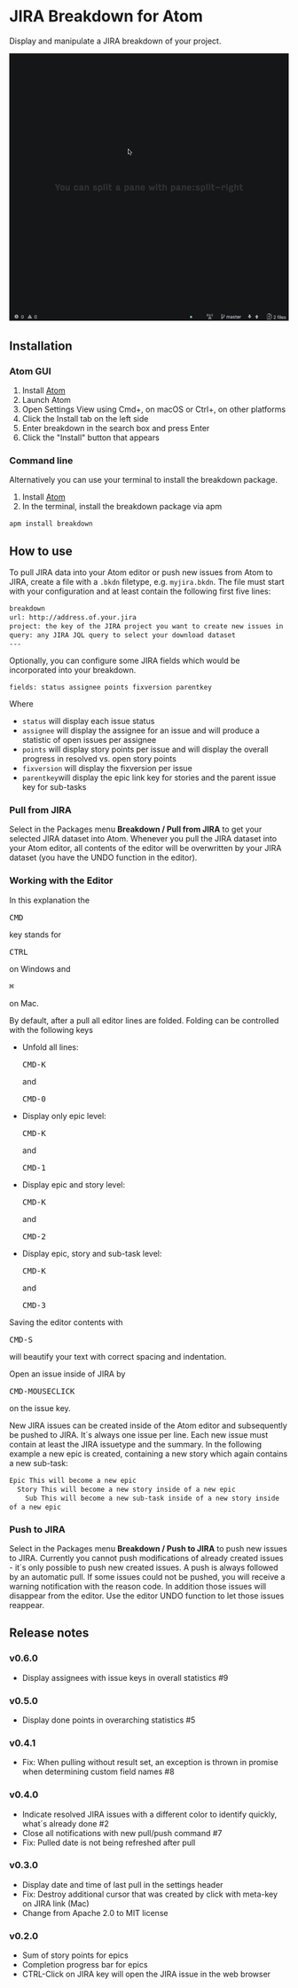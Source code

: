 # JIRA Breakdown for Atom

Display and manipulate a JIRA breakdown of your project.

![Pull JIRA Data](/doc/pull.gif)

## Installation

### Atom GUI

1. Install [Atom](https://atom.io)
2. Launch Atom
3. Open Settings View using Cmd+, on macOS or Ctrl+, on other platforms
4. Click the Install tab on the left side
5. Enter breakdown in the search box and press Enter
6. Click the "Install" button that appears

### Command line

Alternatively you can use your terminal to install the breakdown package.

1. Install [Atom](https://atom.io)
2. In the terminal, install the breakdown package via apm

```
apm install breakdown
```

## How to use

To pull JIRA data into your Atom editor or push new issues from Atom to JIRA, create a file with a `.bkdn` filetype, e.g. `myjira.bkdn`. The file must start with your configuration and at least contain the following first five lines:

```
breakdown
url: http://address.of.your.jira
project: the key of the JIRA project you want to create new issues in
query: any JIRA JQL query to select your download dataset
---
```

Optionally, you can configure some JIRA fields which would be incorporated into your breakdown.

```
fields: status assignee points fixversion parentkey
```

Where

- `status` will display each issue status
- `assignee` will display the assignee for an issue and will produce a statistic of open issues per assignee
- `points` will display story points per issue and will display the overall progress in resolved vs. open story points
- `fixversion` will display the fixversion per issue
- `parentkey`will display the epic link key for stories and the parent issue key for sub-tasks

### Pull from JIRA

Select in the Packages menu **Breakdown / Pull from JIRA** to get your selected JIRA dataset into Atom. Whenever you pull the JIRA dataset into your Atom editor, all contents of the editor will be overwritten by your JIRA dataset (you have the UNDO function in the editor).

### Working with the Editor

In this explanation the 

<kbd>CMD</kbd>

 key stands for 

<kbd>CTRL</kbd>

 on Windows and 

<kbd>⌘</kbd>

 on Mac.

By default, after a pull all editor lines are folded. Folding can be controlled with the following keys

- Unfold all lines: 

  <kbd>CMD-K</kbd>

   and 

  <kbd>CMD-0</kbd>

- Display only epic level: 

  <kbd>CMD-K</kbd>

   and 

  <kbd>CMD-1</kbd>

- Display epic and story level: 

  <kbd>CMD-K</kbd>

   and 

  <kbd>CMD-2</kbd>

- Display epic, story and sub-task level: 

  <kbd>CMD-K</kbd>

   and 

  <kbd>CMD-3</kbd>

Saving the editor contents with 

<kbd>CMD-S</kbd>

 will beautify your text with correct spacing and indentation.

Open an issue inside of JIRA by 

<kbd>CMD-MOUSECLICK</kbd>

 on the issue key.

New JIRA issues can be created inside of the Atom editor and subsequently be pushed to JIRA. It´s always one issue per line. Each new issue must contain at least the JIRA issuetype and the summary. In the following example a new epic is created, containing a new story which again contains a new sub-task:

```
Epic This will become a new epic
  Story This will become a new story inside of a new epic
    Sub This will become a new sub-task inside of a new story inside of a new epic
```

### Push to JIRA

Select in the Packages menu **Breakdown / Push to JIRA** to push new issues to JIRA. Currently you cannot push modifications of already created issues - it´s only possible to push new created issues. A push is always followed by an automatic pull. If some issues could not be pushed, you will receive a warning notification with the reason code. In addition those issues will disappear from the editor. Use the editor UNDO function to let those issues reappear.

## Release notes

### v0.6.0

- Display assignees with issue keys in overall statistics #9

### v0.5.0

- Display done points in overarching statistics #5

### v0.4.1

- Fix: When pulling without result set, an exception is thrown in promise when determining custom field names #8

### v0.4.0

- Indicate resolved JIRA issues with a different color to identify quickly, what´s already done #2
- Close all notifications with new pull/push command #7
- Fix: Pulled date is not being refreshed after pull

### v0.3.0

- Display date and time of last pull in the settings header
- Fix: Destroy additional cursor that was created by click with meta-key on JIRA link (Mac)
- Change from Apache 2.0 to MIT license

### v0.2.0

- Sum of story points for epics
- Completion progress bar for epics
- CTRL-Click on JIRA key will open the JIRA issue in the web browser
